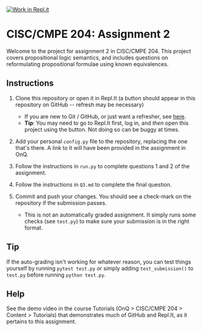 [![Work in Repl.it](https://classroom.github.com/assets/work-in-replit-14baed9a392b3a25080506f3b7b6d57f295ec2978f6f33ec97e36a161684cbe9.svg)](https://classroom.github.com/online_ide?assignment_repo_id=3329830&assignment_repo_type=AssignmentRepo)

# CISC/CMPE 204: Assignment 2

Welcome to the project for assignment 2 in CISC/CMPE 204. This project covers propositional logic semantics, and includes
questions on reformulating propositional formulae using known equivalences.

## Instructions

1. Clone this repository or open it in Repl.It (a button should appear in this repository on GitHub -- refresh may be necessary)
    - If you are new to Git / GitHub, or just want a refresher, see [here](https://guides.github.com/).
    - **Tip**: You may need to go to Repl.It first, log in, and _then_ open this project using the button. Not doing so can be buggy at times.

2. Add your personal `config.py` file to the repository, replacing the one that's there. A link to it will have been provided in the assignment in OnQ.

3. Follow the instructions in `run.py` to complete questions 1 and 2 of the assignment.

4. Follow the instructions in `Q3.md` to complete the final question.

5. Commit and push your changes. You should see a check-mark on the repository if the submission passes.
    - This is not an automatically graded assignment. It simply runs some checks (see `test.py`) to make sure your submission is in the right format.

## Tip

If the auto-grading isn't working for whatever reason, you can test things yourself by running `pytest test.py` or simply adding `test_submission()` to `test.py` before running `python test.py`.

## Help

See the demo video in the course Tutorials (OnQ > CISC/CMPE 204 > Content > Tutorials) that demonstrates much of GitHub and Repl.It, as it pertains to this assignment.
